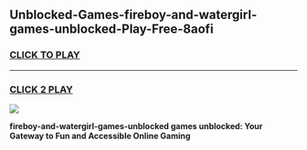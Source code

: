 
## Unblocked-Games-fireboy-and-watergirl-games-unblocked-Play-Free-8aofi
<h3>
<a href="https://premium76.site?title=fireboy-and-watergirl-games-unblocked&ref=20A">CLICK TO PLAY</a></h3>
<hr>

<h3>
<a href="https://premium76.site?title=fireboy-and-watergirl-games-unblocked&ref=20A">CLICK 2 PLAY</a>
  
</h3>

<a href="https://premium76.site?title=fireboy-and-watergirl-games-unblocked&ref=20A"><img src="https://clearcache.store/games.png"></a>


**fireboy-and-watergirl-games-unblocked games unblocked: Your Gateway to Fun and Accessible Online Gaming**
